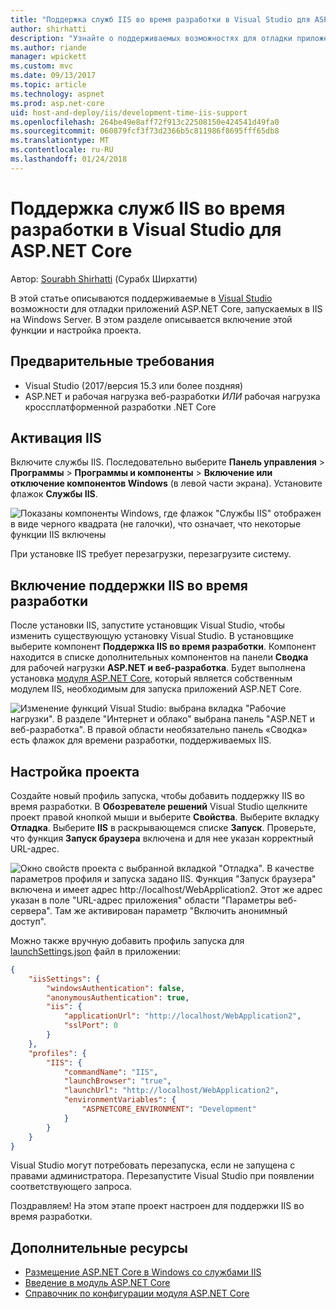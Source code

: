 ```yaml
---
title: "Поддержка служб IIS во время разработки в Visual Studio для ASP.NET Core"
author: shirhatti
description: "Узнайте о поддерживаемых возможностях для отладки приложений ASP.NET Core при запуске в IIS на Windows Server."
ms.author: riande
manager: wpickett
ms.custom: mvc
ms.date: 09/13/2017
ms.topic: article
ms.technology: aspnet
ms.prod: asp.net-core
uid: host-and-deploy/iis/development-time-iis-support
ms.openlocfilehash: 264be49e8aff72f913c22508150e424541d49fa0
ms.sourcegitcommit: 060879fcf3f73d2366b5c811986f8695fff65db8
ms.translationtype: MT
ms.contentlocale: ru-RU
ms.lasthandoff: 01/24/2018
---
```

# <a name="development-time-iis-support-in-visual-studio-for-aspnet-core"></a>Поддержка служб IIS во время разработки в Visual Studio для ASP.NET Core

Автор: [Sourabh Shirhatti](https://twitter.com/sshirhatti) (Сурабх Ширхатти)

В этой статье описываются поддерживаемые в [Visual Studio](https://www.visualstudio.com/vs/) возможности для отладки приложений ASP.NET Core, запускаемых в IIS на Windows Server. В этом разделе описывается включение этой функции и настройка проекта.

## <a name="prerequisites"></a>Предварительные требования

* Visual Studio (2017/версия 15.3 или более поздняя)
* ASP.NET и рабочая нагрузка веб-разработки *ИЛИ* рабочая нагрузка кроссплатформенной разработки .NET Core

## <a name="enable-iis"></a>Активация IIS

Включите службы IIS. Последовательно выберите **Панель управления** > **Программы** > **Программы и компоненты** > **Включение или отключение компонентов Windows** (в левой части экрана). Установите флажок **Службы IIS**.

![Показаны компоненты Windows, где флажок "Службы IIS" отображен в виде черного квадрата (не галочки), что означает, что некоторые функции IIS включены](development-time-iis-support/_static/enable_iis.png)

При установке IIS требует перезагрузки, перезагрузите систему.

## <a name="enable-development-time-iis-support"></a>Включение поддержки IIS во время разработки

После установки IIS, запустите установщик Visual Studio, чтобы изменить существующую установку Visual Studio. В установщике выберите компонент **Поддержка IIS во время разработки**. Компонент находится в списке дополнительных компонентов на панели **Сводка** для рабочей нагрузки **ASP.NET и веб-разработка**. Будет выполнена установка [модуля ASP.NET Core](xref:fundamentals/servers/aspnet-core-module), который является собственным модулем IIS, необходимым для запуска приложений ASP.NET Core.

![Изменение функций Visual Studio: выбрана вкладка "Рабочие нагрузки". В разделе "Интернет и облако" выбрана панель "ASP.NET и веб-разработка". В правой области необязательно панель «Сводка» есть флажок для времени разработки, поддерживаемых IIS.](development-time-iis-support/_static/development_time_support.png)

## <a name="configure-the-project"></a>Настройка проекта

Создайте новый профиль запуска, чтобы добавить поддержку IIS во время разработки. В **Обозревателе решений** Visual Studio щелкните проект правой кнопкой мыши и выберите **Свойства**. Выберите вкладку **Отладка**. Выберите **IIS** в раскрывающемся списке **Запуск**. Проверьте, что функция **Запуск браузера** включена и для нее указан корректный URL-адрес.

![Окно свойств проекта с выбранной вкладкой "Отладка". В качестве параметров профиля и запуска задано IIS. Функция "Запуск браузера" включена и имеет адрес http://localhost/WebApplication2. Этот же адрес указан в поле "URL-адрес приложения" области "Параметры веб-сервера". Там же активирован параметр "Включить анонимный доступ".](development-time-iis-support/_static/project_properties.png)

Можно также вручную добавить профиль запуска для [launchSettings.json](http://json.schemastore.org/launchsettings) файл в приложении:

```json
{
    "iisSettings": {
        "windowsAuthentication": false,
        "anonymousAuthentication": true,
        "iis": {
            "applicationUrl": "http://localhost/WebApplication2",
            "sslPort": 0
        }
    },
    "profiles": {
        "IIS": {
            "commandName": "IIS",
            "launchBrowser": "true",
            "launchUrl": "http://localhost/WebApplication2",
            "environmentVariables": {
                "ASPNETCORE_ENVIRONMENT": "Development"
            }
        }
    }
}
```

Visual Studio могут потребовать перезапуска, если не запущена с правами администратора. Перезапустите Visual Studio при появлении соответствующего запроса.

Поздравляем! На этом этапе проект настроен для поддержки IIS во время разработки. 

## <a name="additional-resources"></a>Дополнительные ресурсы

* [Размещение ASP.NET Core в Windows со службами IIS](xref:host-and-deploy/iis/index)
* [Введение в модуль ASP.NET Core](xref:fundamentals/servers/aspnet-core-module)
* [Справочник по конфигурации модуля ASP.NET Core](xref:host-and-deploy/aspnet-core-module)
